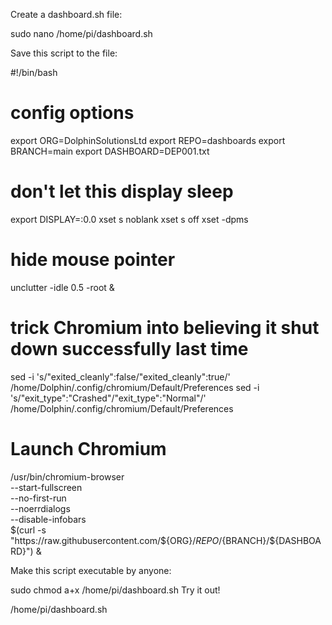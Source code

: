 Create a dashboard.sh file:

sudo nano /home/pi/dashboard.sh

Save this script to the file:

#!/bin/bash

# config options
export ORG=DolphinSolutionsLtd
export REPO=dashboards
export BRANCH=main
export DASHBOARD=DEP001.txt

# don't let this display sleep
export DISPLAY=:0.0
xset s noblank
xset s off
xset -dpms

# hide mouse pointer
unclutter -idle 0.5 -root &

# trick Chromium into believing it shut down successfully last time
sed -i 's/"exited_cleanly":false/"exited_cleanly":true/' /home/Dolphin/.config/chromium/Default/Preferences
sed -i 's/"exit_type":"Crashed"/"exit_type":"Normal"/' /home/Dolphin/.config/chromium/Default/Preferences

# Launch Chromium 
/usr/bin/chromium-browser \
  --start-fullscreen \
  --no-first-run \
  --noerrdialogs \
  --disable-infobars \
  $(curl -s "https://raw.githubusercontent.com/${ORG}/${REPO}/${BRANCH}/${DASHBOARD}") &


Make this script executable by anyone:

sudo chmod a+x /home/pi/dashboard.sh
Try it out!

/home/pi/dashboard.sh
